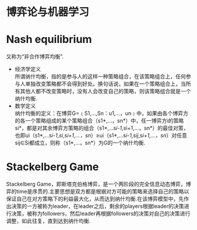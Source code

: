 # 博弈论与机器学习
# Nash equilibrium
又称为“非合作博弈均衡”. <br>
* 经济学定义 <br>
所谓纳什均衡，指的是参与人的这样一种策略组合，在该策略组合上，任何参与人单独改变策略都不会得到好处。换句话说，如果在一个策略组合上，当所有其他人都不改变策略时，没有人会改变自己的策略，则该策略组合就是一个纳什均衡. <br>
* 数学定义 <br>
纳什均衡的定义：在博弈G=﹛S1,…,Sn：u1,…，un﹜中，如果由各个博弈方的各一个策略组成的某个策略组合（s1*,…，sn*）中，任一博弈方i的策略si*，都是对其余博弈方策略的组合（s1*,…s*i-1,s*i+1,…，sn*）的最佳对策，也即ui（s1*,…s*i-1,si*,s*i+1,…，sn*）≥ui（s1*,…s*i-1,sij*,s*i+1,…，sn*）对任意sij∈Si都成立，则称（s1*,…，sn*）为G的一个纳什均衡. <br>
# Stackelberg Game
Stackelberg Game，即斯塔克伯格博弈，是一个两阶段的完全信息动态博弈，博弈的time是序贯的.主要思想是双方都是根据对方可能的策略来选择自己的策略以保证自己在对方策略下的利益最大化，从而达到纳什均衡.在该博弈模型中，先作出决策的一方被称为leader，在leader之后，剩余的players根据leader的决策进行决策，被称为followers，然后leader再根据followers的决策对自己的决策进行调整，如此往复，直到达到纳什均衡. <br>

